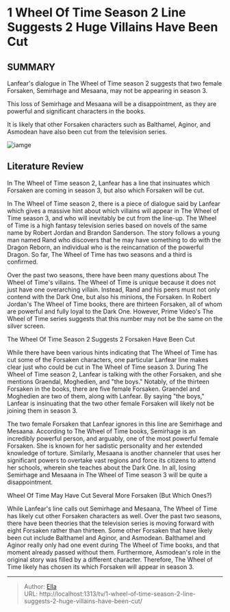 # 1 Wheel Of Time Season 2 Line Suggests 2 Huge Villains Have Been Cut


## SUMMARY 



Lanfear&#39;s dialogue in The Wheel of Time season 2 suggests that two female Forsaken, Semirhage and Mesaana, may not be appearing in season 3.   

This loss of Semirhage and Mesaana will be a disappointment, as they are powerful and significant characters in the books.   

It is likely that other Forsaken characters such as Balthamel, Aginor, and Asmodean have also been cut from the television series.  

![iamge](https://static1.srcdn.com/wordpress/wp-content/uploads/2023/12/wheeloftimeconversation_hints_somevillains_wontbeinshow.jpg)

## Literature Review
In The Wheel of Time season 2, Lanfear has a line that insinuates which Forsaken are coming in season 3, but also which Forsaken will be cut. 




In The Wheel of Time season 2, there is a piece of dialogue said by Lanfear which gives a massive hint about which villains will appear in The Wheel of Time season 3, and who will inevitably be cut from the line-up. The Wheel of Time is a high fantasy television series based on novels of the same name by Robert Jordan and Brandon Sanderson. The story follows a young man named Rand who discovers that he may have something to do with the Dragon Reborn, an individual who is the reincarnation of the powerful Dragon. So far, The Wheel of Time has two seasons and a third is confirmed.




Over the past two seasons, there have been many questions about The Wheel of Time&#39;s villains. The Wheel of Time is unique because it does not just have one overarching villain. Instead, Rand and his peers must not only contend with the Dark One, but also his minions, the Forsaken. In Robert Jordan&#39;s The Wheel of Time books, there are thirteen Forsaken, all of whom are powerful and fully loyal to the Dark One. However, Prime Video&#39;s The Wheel of Time series suggests that this number may not be the same on the silver screen.


 The Wheel Of Time Season 2 Suggests 2 Forsaken Have Been Cut 
          

While there have been various hints indicating that The Wheel of Time has cut some of the Forsaken characters, one particular Lanfear line makes clear just who could be cut in The Wheel of Time season 3. During The Wheel of Time season 2, Lanfear is talking with the other Forsaken, and she mentions Graendal, Moghedien, and &#34;the boys.&#34; Notably, of the thirteen Forsaken in the books, there are five female Forsaken. Graendel and Moghedien are two of them, along with Lanfear. By saying &#34;the boys,&#34; Lanfear is insinuating that the two other female Forsaken will likely not be joining them in season 3.




The two female Forsaken that Lanfear ignores in this line are Semirhage and Mesaana. According to The Wheel of Time books, Semirhage is an incredibly powerful person, and arguably, one of the most powerful female Forsaken. She is known for her sadistic personality and her extended knowledge of torture. Similarly, Mesaana is another channeler that uses her significant powers to overtake vast regions and force its citizens to attend her schools, wherein she teaches about the Dark One. In all, losing Semirhage and Mesaana in The Wheel of Time season 3 will be quite a disappointment.



 Wheel Of Time May Have Cut Several More Forsaken (But Which Ones?) 
          

While Lanfear&#39;s line calls out Semirhage and Mesaana, The Wheel of Time has likely cut other Forsaken characters as well. Over the past two seasons, there have been theories that the television series is moving forward with eight Forsaken rather than thirteen. Some other Forsaken that have likely been cut include Balthamel and Aginor, and Asmodean. Balthamel and Aginor really only had one event during The Wheel of Time books, and that moment already passed without them. Furthermore, Asmodean&#39;s role in the original story was filled by a different character. Therefore, The Wheel of Time likely has chosen its which Forsaken will appear in season 3.






---

> Author: [Ella](https://instagram.hk.cn/)  
> URL: http://localhost:1313/tv/1-wheel-of-time-season-2-line-suggests-2-huge-villains-have-been-cut/  

